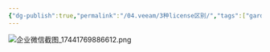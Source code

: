 ```yaml
---
{"dg-publish":true,"permalink":"/04.veeam/3种license区别/","tags":["gardenEntry"]}
---
```


![企业微信截图_17441769886612.png](/img/user/99.picture/%E4%BC%81%E4%B8%9A%E5%BE%AE%E4%BF%A1%E6%88%AA%E5%9B%BE_17441769886612.png)